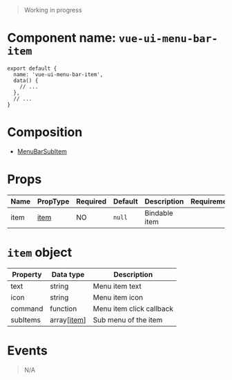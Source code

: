 > Working in progress

# Component name: `vue-ui-menu-bar-item`
```
export default {
  name: 'vue-ui-menu-bar-item',
  data() {
    // ...
  },
  // ...
}
```
# Composition
* [MenuBarSubItem](https://github.com/mitmeo-ui/vue-ui-documentation/blob/master/specifications/MenuBarSide.md)
# Props
| Name | PropType | Required | Default | Description | Requirement |
|------|-----------|----------|---------|-------------|-------------|
| item | [item](#item-object) | NO | `null` | Bindable item | |
# `item` object
| Property | Data type | Description |
|----------|-----------|-------------|
| text | string | Menu item text |
| icon | string | Menu item icon  |
| command | function | Menu item click callback |
| subItems | array[[item](#item-object)] | Sub menu of the item |
# Events
> N/A